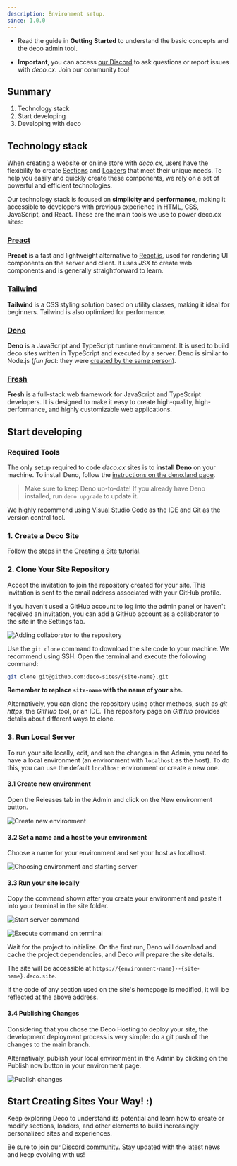 ```yaml
---
description: Environment setup.
since: 1.0.0
---
```


- Read the guide in **Getting Started** to understand the basic concepts and the
  deco admin tool.

- **Important**, you can access [our Discord](https://deco.cx/discord) to ask
  questions or report issues with _deco.cx_. Join our community too!

## Summary

1. Technology stack
2. Start developing
3. Developing with deco

## Technology stack

When creating a website or online store with _deco.cx_, users have the
flexibility to create [Sections](/docs/en/concepts/section) and
[Loaders](/docs/en/concepts/loader) that meet their unique needs. To help you
easily and quickly create these components, we rely on a set of powerful and
efficient technologies.

Our technology stack is focused on **simplicity and performance**, making it
accessible to developers with previous experience in HTML, CSS, JavaScript, and
React. These are the main tools we use to power deco.cx sites:

### [Preact](https://preactjs.com/)

**Preact** is a fast and lightweight alternative to
[React.js](https://reactjs.org/), used for rendering UI components on the server
and client. It uses _JSX_ to create web components and is generally
straightforward to learn.

### [Tailwind](https://tailwindcss.com)

**Tailwind** is a CSS styling solution based on utility classes, making it ideal
for beginners. Tailwind is also optimized for performance.

### [Deno](https://deno.com/deploy)

**Deno** is a JavaScript and TypeScript runtime environment. It is used to build
deco sites written in TypeScript and executed by a server. Deno is similar to
Node.js (_fun fact_: they were
[created by the same person](https://www.youtube.com/watch?v=M3BM9TB-8yA)).

### [Fresh](https://fresh.deno.dev)

**Fresh** is a full-stack web framework for JavaScript and TypeScript
developers. It is designed to make it easy to create high-quality,
high-performance, and highly customizable web applications.

## Start developing

### Required Tools

The only setup required to code _deco.cx_ sites is to **install Deno** on your
machine. To install Deno, follow the
[instructions on the deno.land page](https://deno.land/manual/getting_started/installation).

> Make sure to keep Deno up-to-date! If you already have Deno installed, run
> `deno upgrade` to update it.

We highly recommend using
[Visual Studio Code](https://code.visualstudio.com/download) as the IDE and
[Git](https://github.com/git-guides/install-git) as the version control tool.

### 1. Create a Deco Site

Follow the steps in the
[Creating a Site tutorial](/docs/en/getting-started/creating-a-site).

### 2. Clone Your Site Repository

Accept the invitation to join the repository created for your site. This
invitation is sent to the email address associated with your GitHub profile.

If you haven't used a GitHub account to log into the admin panel or haven't
received an invitation, you can add a GitHub account as a collaborator to the
site in the Settings tab.

![Adding collaborator to the repository](/docs/setup/repository-access.png)

Use the `git clone` command to download the site code to your machine. We
recommend using SSH. Open the terminal and execute the following command:

```bash
git clone git@github.com:deco-sites/{site-name}.git
```

**Remember to replace `site-name` with the name of your site.**

Alternatively, you can clone the repository using other methods, such as _git
https_, the _GitHub_ tool, or an IDE. The repository page on _GitHub_ provides
details about different ways to clone.

### 3. Run Local Server

To run your site locally, edit, and see the changes in the Admin, you need to
have a local environment (an environment with `localhost` as the host). To do
this, you can use the default `localhost` environment or create a new one.

#### 3.1 Create new environment

Open the Releases tab in the Admin and click on the New environment button.

![Create new environment](/docs/setup/create-environment.png)

#### 3.2 Set a name and a host to your environment

Choose a name for your environment and set your host as localhost.

![Choosing environment and starting server](/docs/setup/choose-host.png)

#### 3.3 Run your site locally

Copy the command shown after you create your environment and paste it into your
terminal in the site folder.

![Start server command](/docs/setup/start-server-command.png)

![Execute command on terminal](/docs/setup/start-server-terminal.png)

Wait for the project to initialize. On the first run, Deno will download and
cache the project dependencies, and Deco will prepare the site details.

The site will be accessible at
`https://{environment-name}--{site-name}.deco.site`.

<!-- > Some browsers may block access to or execution of code on the `localhost`
> domain! Disable browser ad blockers or privacy protections to access this
> address. -->

If the code of any section used on the site's homepage is modified, it will be
reflected at the above address.

#### 3.4 Publishing Changes

Considering that you chose the Deco Hosting to deploy your site, the development
deployment process is very simple: do a git push of the changes to the main
branch.

Alternativaly, publish your local environment in the Admin by clicking on the
Publish now button in your environment page.

![Publish changes](/docs/setup/publish-button.png)

## Start Creating Sites Your Way! :)

Keep exploring Deco to understand its potential and learn how to create or
modify sections, loaders, and other elements to build increasingly personalized
sites and experiences.

Be sure to join our [Discord community](https://deco.cx/discord). Stay updated
with the latest news and keep evolving with us!
